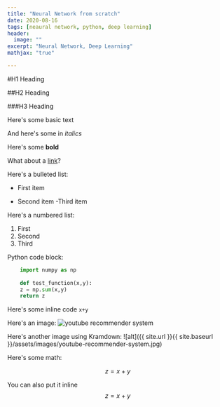 ```yaml
---
title: "Neural Network from scratch"
date: 2020-08-16
tags: [neaural network, python, deep learning]
header:
  image: ""
excerpt: "Neural Network, Deep Learning"
mathjax: "true"

---
```


#H1 Heading

##H2 Heading

###H3 Heading

Here's some basic text

And here's some in *italics*

Here's some **bold**

What about a [link](https://github.com/in/jasraj-date)?

Here's a bulleted list:
* First item
+ Second item
-Third item

Here's a numbered list:
1. First
2. Second
3. Third

Python code block:
```python
    import numpy as np
    
    def test_function(x,y):
    z = np.sum(x,y)
    return z
```
Here's some inline code `x+y`

Here's an image:
<img src="{{ site.url }}{{ site.baseurl }}/assets/images/youtube-recommender-system.jpg" alt="youtube recommender system">

Here's another image using Kramdown:
![alt]({{ site.url }}{{ site.baseurl }}/assets/images/youtube-recommender-system.jpg)

Here's some math:

$$z=x+y$$

You can also put it inline $$z=x+y$$
